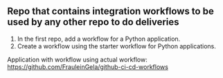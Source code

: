 <h2>Repo that contains integration workflows to be used by any other repo to do deliveries</h2> 

1. In the first repo, add a workflow for a Python application.
2. Create a workflow using the starter workflow for Python applications.

Application with workflow using actual workflow:  https://github.com/FrauleinGela/github-ci-cd-workflows
